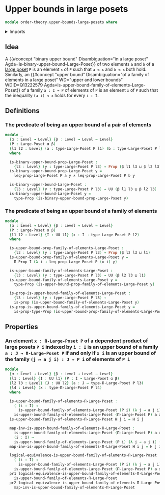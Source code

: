 # Upper bounds in large posets

```agda
module order-theory.upper-bounds-large-posets where
```

<details><summary>Imports</summary>

```agda
open import foundation.conjunction
open import foundation.dependent-pair-types
open import foundation.dependent-products-propositions
open import foundation.logical-equivalences
open import foundation.propositions
open import foundation.universe-levels

open import order-theory.dependent-products-large-posets
open import order-theory.large-posets
```

</details>

## Idea

A
{{#concept "binary upper bound" Disambiguation="in a large poset" Agda=is-binary-upper-bound-Large-Poset}}
of two elements `a` and `b` of a [large poset](order-theory.large-posets.md) `P`
is an element `x` of `P` such that `a ≤ x` and `b ≤ x` both hold. Similarly, an
{{#concept "upper bound" Disambiguation="of a family of elements in a large poset" WD="upper and lower bounds" WDID=Q13222579 Agda=is-upper-bound-family-of-elements-Large-Poset}}
of a family `a : I → P` of elements of `P` is an element `x` of `P` such that
the inequality `(a i) ≤ x` holds for every `i : I`.

## Definitions

### The predicate of being an upper bound of a pair of elements

```agda
module _
  {α : Level → Level} {β : Level → Level → Level}
  (P : Large-Poset α β)
  {l1 l2 : Level} (a : type-Large-Poset P l1) (b : type-Large-Poset P l2)
  where

  is-binary-upper-bound-prop-Large-Poset :
    {l3 : Level} (y : type-Large-Poset P l3) → Prop (β l1 l3 ⊔ β l2 l3)
  is-binary-upper-bound-prop-Large-Poset y =
    leq-prop-Large-Poset P a y ∧ leq-prop-Large-Poset P b y

  is-binary-upper-bound-Large-Poset :
    {l3 : Level} (y : type-Large-Poset P l3) → UU (β l1 l3 ⊔ β l2 l3)
  is-binary-upper-bound-Large-Poset y =
    type-Prop (is-binary-upper-bound-prop-Large-Poset y)
```

### The predicate of being an upper bound of a family of elements

```agda
module _
  {α : Level → Level} {β : Level → Level → Level}
  (P : Large-Poset α β)
  {l1 l2 : Level} {I : UU l1} (x : I → type-Large-Poset P l2)
  where

  is-upper-bound-prop-family-of-elements-Large-Poset :
    {l3 : Level} (y : type-Large-Poset P l3) → Prop (β l2 l3 ⊔ l1)
  is-upper-bound-prop-family-of-elements-Large-Poset y =
    Π-Prop I (λ i → leq-prop-Large-Poset P (x i) y)

  is-upper-bound-family-of-elements-Large-Poset :
    {l3 : Level} (y : type-Large-Poset P l3) → UU (β l2 l3 ⊔ l1)
  is-upper-bound-family-of-elements-Large-Poset y =
    type-Prop (is-upper-bound-prop-family-of-elements-Large-Poset y)

  is-prop-is-upper-bound-family-of-elements-Large-Poset :
    {l3 : Level} (y : type-Large-Poset P l3) →
    is-prop (is-upper-bound-family-of-elements-Large-Poset y)
  is-prop-is-upper-bound-family-of-elements-Large-Poset y =
    is-prop-type-Prop (is-upper-bound-prop-family-of-elements-Large-Poset y)
```

## Properties

### An element `x : Π-Large-Poset P` of a dependent product of large posets `P i` indexed by `i : I` is an upper bound of a family `a : J → Π-Large-Poset P` if and only if `x i` is an upper bound of the family `(j ↦ a j i) : J → P i` of elements of `P i`

```agda
module _
  {α : Level → Level} {β : Level → Level → Level}
  {l1 : Level} {I : UU l1} (P : I → Large-Poset α β)
  {l2 l3 : Level} {J : UU l2} (a : J → type-Π-Large-Poset P l3)
  {l4 : Level} (x : type-Π-Large-Poset P l4)
  where

  is-upper-bound-family-of-elements-Π-Large-Poset :
    ( (i : I) →
      is-upper-bound-family-of-elements-Large-Poset (P i) (λ j → a j i) (x i)) →
    is-upper-bound-family-of-elements-Large-Poset (Π-Large-Poset P) a x
  is-upper-bound-family-of-elements-Π-Large-Poset H j i = H i j

  map-inv-is-upper-bound-family-of-elements-Π-Large-Poset :
    is-upper-bound-family-of-elements-Large-Poset (Π-Large-Poset P) a x →
    (i : I) →
    is-upper-bound-family-of-elements-Large-Poset (P i) (λ j → a j i) (x i)
  map-inv-is-upper-bound-family-of-elements-Π-Large-Poset H i j = H j i

  logical-equivalence-is-upper-bound-family-of-elements-Π-Large-Poset :
    ( (i : I) →
      is-upper-bound-family-of-elements-Large-Poset (P i) (λ j → a j i) (x i)) ↔
    is-upper-bound-family-of-elements-Large-Poset (Π-Large-Poset P) a x
  pr1 logical-equivalence-is-upper-bound-family-of-elements-Π-Large-Poset =
    is-upper-bound-family-of-elements-Π-Large-Poset
  pr2 logical-equivalence-is-upper-bound-family-of-elements-Π-Large-Poset =
    map-inv-is-upper-bound-family-of-elements-Π-Large-Poset
```
